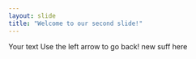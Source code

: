 ```yaml
---
layout: slide
title: "Welcome to our second slide!"
---
```

Your text
Use the left arrow to go back!
new suff here

